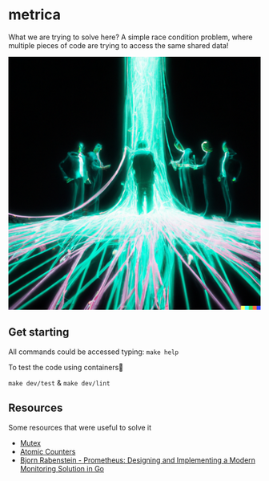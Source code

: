 # metrica

What we are trying to solve here? A simple race condition problem, where multiple pieces of code are trying to access the same shared data!

![image](assets/metrica.png)


## Get starting

All commands could be accessed typing: `make help`

To test the code using containers🐋

`make dev/test` & `make dev/lint`


## Resources

Some resources that were useful to solve it

- [Mutex](https://golangbot.com/mutex/)
- [Atomic Counters](https://gobyexample.com/atomic-counters)
- [Bjorn Rabenstein - Prometheus: Designing and Implementing a Modern Monitoring Solution in Go](https://www.youtube.com/watch?v=1V7eJ0jN8-E)

